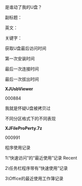 是谁动了我的U盘？

副标题：

英文：

关键字：







获取U盘最后访问时间

第一次安装时间

最后一次连接时间

最后一次拔出时间

**XJUsbViewer**

000884



我就是怀疑U盘被拷贝过

不同分区格式下的不同表现

**XJFileProPerty.7z**

000991



程序使用记录

1\“快速访问”的“最近使用”记录 Recent

2\任务栏程序带有“快速使用”记录

3\Office的最近使用工作簿记录



